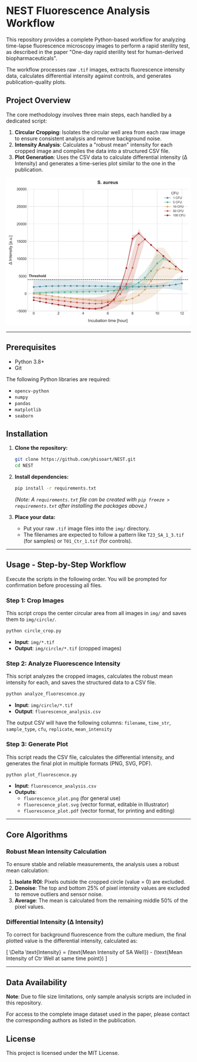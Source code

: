 # NEST Fluorescence Analysis Workflow

This repository provides a complete Python-based workflow for analyzing time-lapse fluorescence microscopy images to perform a rapid sterility test, as described in the paper "One-day rapid sterility test for human-derived biopharmaceuticals".

The workflow processes raw `.tif` images, extracts fluorescence intensity data, calculates differential intensity against controls, and generates publication-quality plots.

## Project Overview

The core methodology involves three main steps, each handled by a dedicated script:

1.  **Circular Cropping**: Isolates the circular well area from each raw image to ensure consistent analysis and remove background noise.
2.  **Intensity Analysis**: Calculates a "robust mean" intensity for each cropped image and compiles the data into a structured CSV file.
3.  **Plot Generation**: Uses the CSV data to calculate differential intensity (Δ Intensity) and generates a time-series plot similar to the one in the publication.

![Fluorescence Plot](fluorescence_plot.png)

---

## Prerequisites

-   Python 3.8+
-   Git

The following Python libraries are required:
-   `opencv-python`
-   `numpy`
-   `pandas`
-   `matplotlib`
-   `seaborn`

## Installation

1.  **Clone the repository:**
    ```bash
    git clone https://github.com/phisoart/NEST.git
    cd NEST
    ```

2.  **Install dependencies:**
    ```bash
    pip install -r requirements.txt
    ```
    *(Note: A `requirements.txt` file can be created with `pip freeze > requirements.txt` after installing the packages above.)*

3.  **Place your data:**
    -   Put your raw `.tif` image files into the `img/` directory.
    -   The filenames are expected to follow a pattern like `T23_SA_1_3.tif` (for samples) or `T01_Ctr_1.tif` (for controls).

---

## Usage - Step-by-Step Workflow

Execute the scripts in the following order. You will be prompted for confirmation before processing all files.

### Step 1: Crop Images

This script crops the center circular area from all images in `img/` and saves them to `img/circle/`.

```bash
python circle_crop.py
```
-   **Input**: `img/*.tif`
-   **Output**: `img/circle/*.tif` (cropped images)

### Step 2: Analyze Fluorescence Intensity

This script analyzes the cropped images, calculates the robust mean intensity for each, and saves the structured data to a CSV file.

```bash
python analyze_fluorescence.py
```
-   **Input**: `img/circle/*.tif`
-   **Output**: `fluorescence_analysis.csv`

The output CSV will have the following columns:
`filename`, `time_str`, `sample_type`, `cfu`, `replicate`, `mean_intensity`

### Step 3: Generate Plot

This script reads the CSV file, calculates the differential intensity, and generates the final plot in multiple formats (PNG, SVG, PDF).

```bash
python plot_fluorescence.py
```
-   **Input**: `fluorescence_analysis.csv`
-   **Outputs**:
    -   `fluorescence_plot.png` (for general use)
    -   `fluorescence_plot.svg` (vector format, editable in Illustrator)
    -   `fluorescence_plot.pdf` (vector format, for printing and editing)

---

## Core Algorithms

### Robust Mean Intensity Calculation
To ensure stable and reliable measurements, the analysis uses a robust mean calculation:
1.  **Isolate ROI**: Pixels outside the cropped circle (value = 0) are excluded.
2.  **Denoise**: The top and bottom 25% of pixel intensity values are excluded to remove outliers and sensor noise.
3.  **Average**: The mean is calculated from the remaining middle 50% of the pixel values.

### Differential Intensity (Δ Intensity)
To correct for background fluorescence from the culture medium, the final plotted value is the differential intensity, calculated as:

\[ \Delta \text{Intensity} = (\text{Mean Intensity of SA Well}) - (\text{Mean Intensity of Ctr Well at same time point}) \]

---

## Data Availability

**Note**: Due to file size limitations, only sample analysis scripts are included in this repository.

For access to the complete image dataset used in the paper, please contact the corresponding authors as listed in the publication.

## License

This project is licensed under the MIT License.